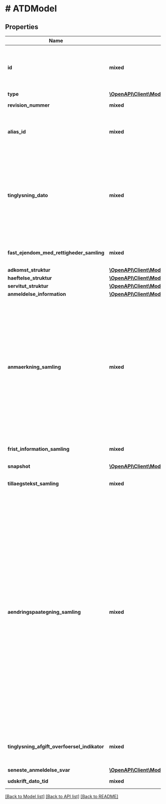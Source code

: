 # # ATDModel

## Properties

Name | Type | Description | Notes
------------ | ------------- | ------------- | -------------
**id** | **mixed** | Identifikation af et dokument, som kan være et adkomst-, hæftelses- eller servitutdokument. Kunne også kaldes en sagsreference |
**type** | [**\OpenAPI\Client\Model\DokumentTypeEnum**](DokumentTypeEnum.md) |  | [optional]
**revision_nummer** | **mixed** | Revisionsnummer for rettighedsdokument. |
**alias_id** | **mixed** | Unikt dokument-alias bestående af dags dato og et løbenummer. F.eks. 20080304-1234567890 | [optional]
**tinglysning_dato** | **mixed** | Tinglysningsdatoen er tidspunktet for modtagelsen af en anmeldelse, der indeholder oprettende ekspeditionstype. Tinglysningsdatoen viser altid datoen for den oprindelige tinglysning. Datoen for eventuelle påtegninger kan udelukkende ses i akten via revisionssporet. |
**fast_ejendom_med_rettigheder_samling** | **mixed** | Samling af faste ejendomme, med tilhørende pantrettigheder | [optional]
**adkomst_struktur** | [**\OpenAPI\Client\Model\AdkomstStrukturModel**](AdkomstStrukturModel.md) |  | [optional]
**haeftelse_struktur** | [**\OpenAPI\Client\Model\HaeftelseStrukturModel**](HaeftelseStrukturModel.md) |  | [optional]
**servitut_struktur** | [**\OpenAPI\Client\Model\ServitutStrukturModel**](ServitutStrukturModel.md) |  | [optional]
**anmeldelse_information** | [**\OpenAPI\Client\Model\AnmeldelseInformationModel**](AnmeldelseInformationModel.md) |  | [optional]
**anmaerkning_samling** | **mixed** | Samling af anmaerkninger. Det kan være anmaerkninger om servitutter og hæftelser angivet ved nummer. Anmærkninger vedrører altid respekter. Mangler der i en anmeldelse respekt for en eller flere hæftelser eller servitutter, giver sagsbehandlingen anledning til anmærkninger herom. Anmærkning for servitutter indeholder kode for yderligere oplysninger om servitutten. | [optional]
**frist_information_samling** | **mixed** | FristInformation ved tinglysning med frist. Her oplyses årsag og fristdato. | [optional]
**snapshot** | [**\OpenAPI\Client\Model\SnapshotModel**](SnapshotModel.md) |  |
**tillaegstekst_samling** | **mixed** | Oplysende tekster som tinglysningsretten i form af en berigelse påfører dokumentet. | [optional]
**aendringspaategning_samling** | **mixed** | Påtegninger som ligger på dokumentet, men som er tinglyst med frist eller hvor en forhøjelse er spaltet og som derfor ikke er &#39;flettet&#39; ind i ATR-dokumentet endnu. I en anmeldelse med en kombinationspåtegning kan der indgå flere forskellige ændringer, som alle bliver samlet i én ny version af dokumentet. For ekspeditionstype 80 omsætter sagsbehandleren påtegningsteksten til én eller flere elementer under kombipåtegningen. Således er der ikke behov for at gemme og returnere selve den inddaterede påtegningstekst. Ændringer i roller (kreditorskift/transport, debitorskift, ændring af meddelelseshavere samt fuldmagtsændringer) er afspejlet i rollesamlingen og indgår derfor ikke som ændringspåtegning. | [optional]
**tinglysning_afgift_overfoersel_indikator** | **mixed** | True angiver at der findes en erklæring om at hæftelse alene indestår med henblik på overførsel af tinglysningsafgift. |
**seneste_anmeldelse_svar** | [**\OpenAPI\Client\Model\SenesteAnmeldelseSvarModel**](SenesteAnmeldelseSvarModel.md) |  | [optional]
**udskrift_dato_tid** | **mixed** | Tidspunktet for en udskrift |

[[Back to Model list]](../../README.md#models) [[Back to API list]](../../README.md#endpoints) [[Back to README]](../../README.md)
